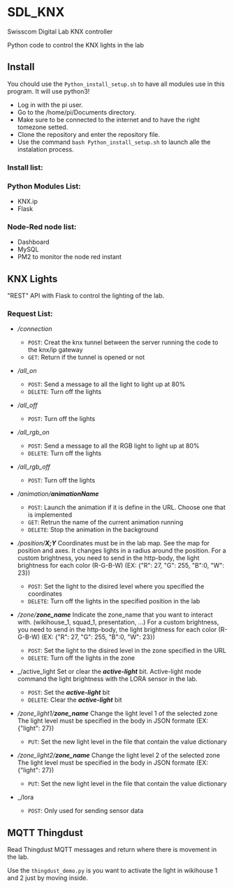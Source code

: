 # SDL_KNX
Swisscom Digital Lab KNX controller

Python code to control the KNX lights in the lab

## Install

You chould use the `Python_install_setup.sh` to have all modules use in this program.
It will use python3!

- Log in with the pi user.
- Go to the /home/pi/Documents directory.
- Make sure to be connected to the internet and to have the right tomezone setted.
- Clone the repository and enter the repository file.
- Use the command `bash Python_install_setup.sh` to launch alle the instalation process.

### Install list:
### Python Modules List:
- KNX.ip
- Flask

### Node-Red node list:
- Dashboard
- MySQL
- PM2 to monitor the node red instant

## KNX Lights
"REST" API with Flask to control the lighting of the lab.

### Request List:
- _/connection_ 
	- `POST`: Creat the knx tunnel between the server running the code to the knx/ip gateway
	- `GET`: Return if the tunnel is opened or not

- _/all_on_ 
	- `POST`: Send a message to all the light to light up at 80%
	- `DELETE`: Turn off the lights

- _/all_off_ 
	- `POST`: Turn off the lights

- _/all_rgb_on_ 
	- `POST`: Send a message to all the RGB light to light up at 80%
	- `DELETE`: Turn off the lights

- _/all_rgb_off_ 
	- `POST`: Turn off the lights

- _/animation/_**_animationName_**  
	- `POST`: Launch the animation if it is define in the URL. Choose one that is implemented
	- `GET`: Retrun the name of the current animation running
	- `DELETE`: Stop the animation in the background

- _/position/_**_X;Y_**
	Coordinates must be in the lab map. See the map for position and axes.
	It changes lights in a radius around the position.
	For a custom brightness, you need to send in the http-body, the light brightness for each color (R-G-B-W) (EX: {"R": 27, "G": 255, "B":0, "W": 23})

	- `POST`: Set the light to the disired level where you specified the coordinates
	- `DELETE`: Turn off the lights in the specified position in the lab

- _/zone/_**_zone_name_**
	Indicate the zone_name that you want to interact with. (wikihouse_1, squad_1, presentation, ...)
	For a custom brightness, you need to send in the http-body, the light brightness for each color (R-G-B-W) (EX: {"R": 27, "G": 255, "B":0, "W": 23})

	- `POST`: Set the light to the disired level in the zone specified in the URL
	- `DELETE`: Turn off the lights in the zone

- _/active_light
	Set or clear the **_active-light_** bit. Active-light mode command the light brightness with the LORA sensor in the lab.

	- `POST`: Set the **_active-light_** bit
	- `DELETE`: Clear the **_active-light_** bit

- _/zone_light1/_**_zone_name_**
	Change the light level 1 of the selected zone
	The light level must be specified in the body in JSON formate (EX: {"light": 27})

	- `PUT`: Set the new light level in the file that contain the value dictionary

- _/zone_light2/_**_zone_name_**
	Change the light level 2 of the selected zone
	The light level must be specified in the body in JSON formate (EX: {"light": 27})

	- `PUT`: Set the new light level in the file that contain the value dictionary

- _/lora
	- `POST`: Only used for sending sensor data


## MQTT Thingdust
Read Thingdust MQTT messages and return where there is movement in the lab.

Use the `thingdust_demo.py` is you want to activate the light in wikihouse 1 and 2 just by moving inside.

